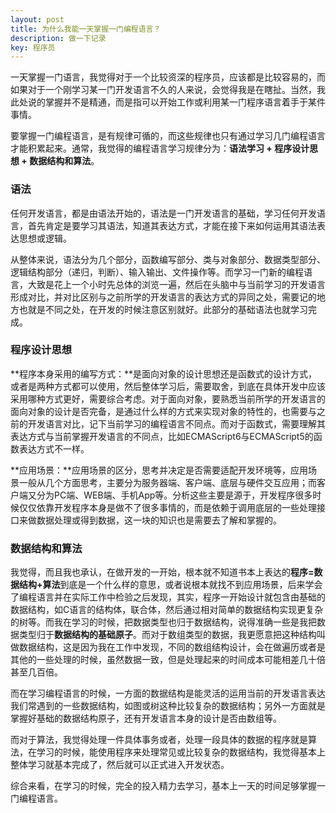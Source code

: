 ```yaml
---
layout: post
title: 为什么我能一天掌握一门编程语言？
description: 做一下记录
key: 程序员
---
```


一天掌握一门语言，我觉得对于一个比较资深的程序员，应该都是比较容易的，而如果对于一个刚学习某一门开发语言不久的人来说，会觉得我是在瞎扯。当然，我此处说的掌握并不是精通，而是指可以开始工作或利用某一门程序语言着手于某件事情。

要掌握一门编程语言，是有规律可循的，而这些规律也只有通过学习几门编程语言才能积累起来。通常，我觉得的编程语言学习规律分为：**语法学习 + 程序设计思想 + 数据结构和算法**。

### 语法

任何开发语言，都是由语法开始的，语法是一门开发语言的基础，学习任何开发语言，首先肯定是要学习其语法，知道其表达方式，才能在接下来如何运用其语法表达思想或逻辑。

从整体来说，语法分为几个部分，函数编写部分、类与对象部分、数据类型部分、逻辑结构部分（递归，判断）、输入输出、文件操作等。而学习一门新的编程语言，大致是花上一个小时先总体的浏览一遍，然后在头脑中与当前学习的开发语言形成对比，并对比区别与之前所学的开发语言的表达方式的异同之处，需要记的地方也就是不同之处，在开发的时候注意区别就好。此部分的基础语法也就学习完成。

### 程序设计思想

**程序本身采用的编写方式：**是面向对象的设计思想还是函数式的设计方式，或者是两种方式都可以使用，然后整体学习后，需要取舍，到底在具体开发中应该采用哪种方式更好，需要综合考虑。对于面向对象，要熟悉当前所学的开发语言的面向对象的设计是否完备，是通过什么样的方式来实现对象的特性的，也需要与之前的开发语言对比，记下当前学习的编程语言不同点。而对于函数式，需要理解其表达方式与当前掌握开发语言的不同点，比如ECMAScript6与ECMAScript5的函数表达方式不一样。

**应用场景：**应用场景的区分，思考并决定是否需要适配开发环境等，应用场景一般从几个方面思考，主要分为服务器端、客户端、底层与硬件交互应用；而客户端又分为PC端、WEB端、手机App等。分析这些主要是源于，开发程序很多时候仅仅依靠开发程序本身是做不了很多事情的，而是依赖于调用底层的一些处理接口来做数据处理或得到数据，这一块的知识也是需要去了解和掌握的。

### 数据结构和算法

我觉得，而且我也承认，在做开发的一开始，根本就不知道书本上表达的**程序=数据结构+算法**到底是一个什么样的意思，或者说根本就找不到应用场景，后来学会了编程语言并在实际工作中检验之后发现，其实，程序一开始设计就包含由基础的数据结构，如C语言的结构体，联合体，然后通过相对简单的数据结构实现更复杂的树等。而我在学习的时候，把数据类型也归于数据结构，说得准确一些是我把数据类型归于**数据结构的基础原子**。而对于数组类型的数据，我更愿意把这种结构叫做数据结构，这是因为我在工作中发现，不同的数组结构设计，会在做遍历或者是其他的一些处理的时候，虽然数据一致，但是处理起来的时间成本可能相差几十倍甚至几百倍。

而在学习编程语言的时候，一方面的数据结构是能灵活的运用当前的开发语言表达我们常遇到的一些数据结构，如图或树这种比较复杂的数据结构；另外一方面就是掌握好基础的数据结构原子，还有开发语言本身的设计是否由数组等。

而对于算法，我觉得处理一件具体事务或者，处理一段具体的数据的程序就是算法，在学习的时候，能使用程序来处理常见或比较复杂的数据结构，我觉得基本上整体学习就基本完成了，然后就可以正式进入开发状态。

综合来看，在学习的时候，完全的投入精力去学习，基本上一天的时间足够掌握一门编程语言。